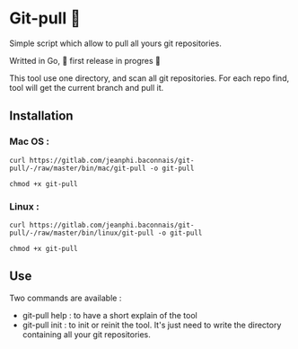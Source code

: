 # Git-pull  🧶

Simple script which allow to pull all yours git repositories.

Writted in Go, 🚧  first release in progres 🚧 

This tool use one directory, and scan all git repositories. For each repo find, tool will get the current branch and pull it.

## Installation 

### Mac OS : 

```
curl https://gitlab.com/jeanphi.baconnais/git-pull/-/raw/master/bin/mac/git-pull -o git-pull

chmod +x git-pull
```
### Linux : 


```
curl https://gitlab.com/jeanphi.baconnais/git-pull/-/raw/master/bin/linux/git-pull -o git-pull

chmod +x git-pull
```


## Use 

Two commands are available :

- git-pull help : to have a short explain of the tool
- git-pull init : to init or reinit the tool. It's just need to write the directory containing all your git repositories.
